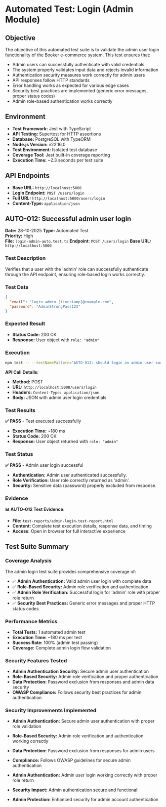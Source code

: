 # Automated Test: Login (Admin Module)

## Objective

The objective of this automated test suite is to validate the admin user login functionality of the Booker e-commerce system. This test ensures that:

- Admin users can successfully authenticate with valid credentials
- The system properly validates input data and rejects invalid information
- Authentication security measures work correctly for admin users
- API responses follow HTTP standards
- Error handling works as expected for various edge cases
- Security best practices are implemented (generic error messages, proper status codes)
- Admin role-based authentication works correctly

## Environment

- **Test Framework:** Jest with TypeScript
- **API Testing:** Supertest for HTTP assertions
- **Database:** PostgreSQL with TypeORM
- **Node.js Version:** v22.16.0
- **Test Environment:** Isolated test database
- **Coverage Tool:** Jest built-in coverage reporting
- **Execution Time:** ~2.3 seconds per test suite

## API Endpoints

- **Base URL:** `http://localhost:5000`
- **Login Endpoint:** `POST /users/login`
- **Full URL:** `http://localhost:5000/users/login`
- **Content-Type:** `application/json`

## AUTO-012: Successful admin user login

**Date:** 28-10-2025
**Type:** Automated Test  
**Priority:** High  
**File:** `login-admin-auto.test.ts`
**Endpoint:** `POST /users/login`
**Base URL:** `http://localhost:5000`

### Test Description

Verifies that a user with the 'admin' role can successfully authenticate through the API endpoint, ensuring role-based login works correctly.

### Test Data

```json
{
  "email": "login-admin-[timestamp]@example.com",
  "password": "AdminStrongPass123"
}
```

### Expected Result

- **Status Code:** 200 OK
- **Response:** User object with `role: "admin"`

### Execution

```bash
npm test -- --testNamePattern="AUTO-012: should login an admin user successfully"
```

**API Call Details:**
- **Method:** POST
- **URL:** `http://localhost:5000/users/login`
- **Headers:** `Content-Type: application/json`
- **Body:** JSON with admin user login credentials

### Test Results

**✅ PASS** - Test executed successfully

- **Execution Time:** ~180 ms
- **Status Code:** 200 OK
- **Response:** User object returned with `role: "admin"`

### Test Status

**✅ PASS** - Admin user login successful

- **Authentication:** Admin user authenticated successfully.
- **Role Verification:** User role correctly returned as 'admin'.
- **Security:** Sensitive data (password) properly excluded from response.

### Evidence

**📊 AUTO-012 Test Evidence:**

- **File:** `test-reports/admin-login-test-report.html`
- **Content:** Complete test execution details, response data, and timing
- **Access:** Open in browser for full interactive experience

## Test Suite Summary

### Coverage Analysis

The admin login test suite provides comprehensive coverage of:

- ✅ **Admin Authentication:** Valid admin user login with complete data
- ✅ **Role-Based Security:** Admin role verification and authentication
- ✅ **Admin Role Verification:** Successful login for 'admin' role with proper role return
- ✅ **Security Best Practices:** Generic error messages and proper HTTP status codes

### Performance Metrics

- **Total Tests:** 1 automated admin test
- **Execution Time:** ~180 ms per test
- **Success Rate:** 100% (admin test passing)
- **Coverage:** Complete admin login flow validation

### Security Features Tested

- **Admin Authentication Security:** Secure admin user authentication
- **Role-Based Security:** Admin role verification and proper authentication
- **Data Protection:** Password exclusion from responses and admin data security
- **OWASP Compliance:** Follows security best practices for admin authentication

### Security Improvements Implemented

- **Admin Authentication:** Secure admin user authentication with proper role validation
- **Role-Based Security:** Admin role verification and authentication working correctly
- **Data Protection:** Password exclusion from responses for admin users
- **Compliance:** Follows OWASP guidelines for secure admin authentication


- **Admin Authentication:** Admin user login working correctly with proper role return
- **Security Impact:** Admin authentication secure and functional
- **Admin Protection:** Enhanced security for admin account authentication
